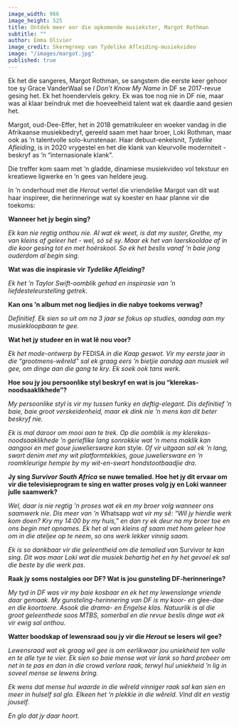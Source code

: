 ```yaml
---
image_width: 966
image_height: 525
title: Ontdek meer oor die opkomende musiekster, Margot Rothman
subtitle: ""
author: Emma Olivier
image_credit: Skermgreep van Tydelike Afleiding-musiekvideo
image: "/images/margot.jpg"
published: true
---
```


Ek het die sangeres, Margot Rothman, se sangstem die eerste keer gehoor toe sy Grace VanderWaal se _I Don’t Know My Name_ in DF se 2017-revue gesing het. Ek het hoendervleis gekry. Ek was toe nog nie in DF nie, maar was al klaar beïndruk met die hoeveelheid talent wat ek daardie aand gesien het.

Margot, oud-Dee-Effer, het in 2018 gematrikuleer en woeker vandag in die Afrikaanse musiekbedryf, gereeld saam met haar broer, Loki Rothman, maar ook as ’n talentvolle solo-kunstenaar. Haar debuut-enkelsnit, _Tydelike Afleiding_, is in 2020 vrygestel en het die klank van kleurvolle moderniteit - beskryf as ’n “internasionale klank”.

Die treffer kom saam met ’n gladde, dinamiese musiekvideo vol tekstuur en kreatiewe ligwerke en ’n gees van heldere jeug.

In ’n onderhoud met die _Herout_ vertel die vriendelike Margot van dít wat haar inspireer, die herinneringe wat sy koester en haar planne vir die toekoms:

**Wanneer het jy begin sing?**

_Ek kan nie regtig onthou nie. Al wat ek weet, is dat my suster, Grethe, my van kleins af geleer het - wel, só sê sy. Maar ek het van laerskooldae af in die koor gesing tot en met hoërskool. So ek het beslis vanaf ’n baie jong ouderdom al begin sing._

**Wat was die inspirasie vir _Tydelike Afleiding_?**

_Ek het ’n Taylor Swift-oomblik gehad en inspirasie van ’n liefdesteleurstelling getrek._

**Kan ons ’n album met nog liedjies in die nabye toekoms verwag?**

_Definitief. Ek sien so uit om na 3 jaar se fokus op studies, aandag aan my musiekloopbaan te gee._

**Wat het jy studeer en in wat lê nou voor?**

_Ek het mode-ontwerp by_ FEDISA _in die Kaap geswot. Vir my eerste jaar in die “grootmens-wêreld” sal ek graag eers ’n bietjie aandag aan musiek wil gee, om dinge aan die gang te kry. Ek soek ook tans werk._

**Hoe sou jy jou persoonlike styl beskryf en wat is jou “klerekas-noodsaaklikhede”?**

_My persoonlike styl is vir my tussen_ funky _en deftig-elegant. Dis definitief ’n baie, baie groot verskeidenheid, maar ek dink nie ’n mens kan dit beter beskryf nie._

_Ek is mal daroor om mooi aan te trek. Op die oomblik is my klerekas-noodsaaklikhede ’n gerieflike lang sonrokkie wat ‘n mens maklik kan aangooi en met goue juweliersware kan_ style. _Of vir uitgaan sal ek ’n lang, swart denim met my wit platformtekkies, goue juweliersware en ’n roomkleurige hempie by my wit-en-swart hondstootbaadjie_ _dra_.

**Jy sing _Survivor South Africa_ se nuwe temalied. Hoe het jy dit ervaar om vir die televisieprogram te sing en watter proses volg jy en Loki wanneer julle saamwerk?**

_Wel, daar is nie regtig ’n proses wat ek en my broer volg wanneer ons saamwerk nie. Dis meer van ’n_ Whatsapp _wat vir my sê: “Wil jy hierdie werk kom doen? Kry my 14:00 by my huis,” en dan ry ek deur na my broer toe en ons begin met opnames. Ek het al van kleins af saam met hom geleer hoe om in die ateljee_ _op te neem_, _so ons werk lekker vinnig saam._

_Ek is so dankbaar vir die geleentheid om die temalied van_ Survivor _te kan sing. Dit was maar Loki wat die musiek behartig het en hy het gevoel ek sal die beste by die werk pas._

**Raak jy soms nostalgies oor DF? Wat is jou gunsteling DF-herinneringe?**

_My tyd in DF was vir my baie kosbaar en ek het my lewenslange vriende daar gemaak. My gunsteling-herinnering van DF is my koor- en_ glee-_dae en die koortoere. Asook die drama- en Engelse klas. Natuurlik is al die groot geleenthede soos MTBS, somerbal en die revue beslis dinge wat ek vir ewig sal onthou._

**Watter boodskap of lewensraad sou jy vir die _Herout_ se lesers wil gee?**

_Lewensraad wat ek graag wil gee is om eerlikwaar jou uniekheid ten volle en te alle tye te vier. Ek sien so baie mense wat vir lank so hard probeer om net in te pas en dan in die_ crowd _verlore raak, terwyl hul uniekheid ’n lig in soveel mense se lewens bring._

_Ek wens dat mense hul waarde in die wêreld vinniger raak sal kan sien en meer in hulself sal glo. Elkeen het ’n plekkie in die wêreld. Vind dit en vestig jouself._

_En glo dat jy daar hoort._

